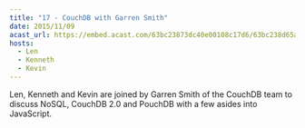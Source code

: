 ```yaml
---
title: "17 - CouchDB with Garren Smith"
date: 2015/11/09
acast_url: https://embed.acast.com/63bc23873dc40e00108c17d6/63bc238d65ae3d001128d7e0
hosts:
  - Len
  - Kenneth
  - Kevin
---
```


Len, Kenneth and Kevin are joined by Garren Smith of the CouchDB team to discuss NoSQL, CouchDB 2.0 and PouchDB with a few asides into JavaScript.
